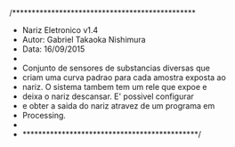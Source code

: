/***********************************************
 * Nariz Eletronico v1.4
 * Autor: Gabriel Takaoka Nishimura
 * Data: 16/09/2015
 *
 * Conjunto de sensores de substancias diversas que 
 * criam uma curva padrao para cada amostra exposta ao 
 * nariz. O sistema tambem tem um rele que expoe e 
 * deixa o nariz descansar. E' possivel configurar
 * e obter a saida do nariz atravez de um programa em
 * Processing.
 *
 * *********************************************/
